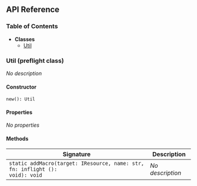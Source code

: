 ## API Reference

### Table of Contents

- **Classes**
  - <a href="#@winglibs/simtools.Util">Util</a>

### Util (preflight class) <a class="wing-docs-anchor" id="@winglibs/simtools.Util"></a>

*No description*

#### Constructor

```
new(): Util
```

#### Properties

*No properties*

#### Methods

| **Signature** | **Description** |
| --- | --- |
| <code>static addMacro(target: IResource, name: str, fn: inflight (): void): void</code> | *No description* |

